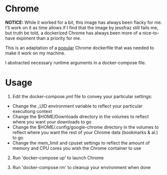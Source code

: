 # Chrome

**NOTICE:** While it worked for a bit, this image has always been flacky for me. I'll work on it as time allows if I find that the image by jessfraz still fails me, but truth be told, a dockerized Chrome has always been more of a nice-to-have expiment than a priority for me.

This is an adaptation of a [popular](https://github.com/jessfraz/dockerfiles/tree/master/chrome) Chrome dockerfile that was needed to make it work on my machine.

I abstracted necessary runtime arguments in a docker-compose file.

# Usage

1) Edit the docker-compose.yml file to convey your particular settings:

- Change the _UID environment variable to reflect your particular executiong context
- Change the $HOME/Downloads directory in the volumes to reflect where you want your downloads to go
- Change the $HOME/.config/google-chrome directory in the volumes to reflect where you want the rest of your Chrome data (bookmarks & al.) to go
- Change the mem_limit and cpuset settings to reflect the amount of memory and CPU cores you wish the Chrome container to use

2) Run 'docker-compose up' to launch Chrome

3) Run 'docker-compose rm' to cleanup your environment when done
